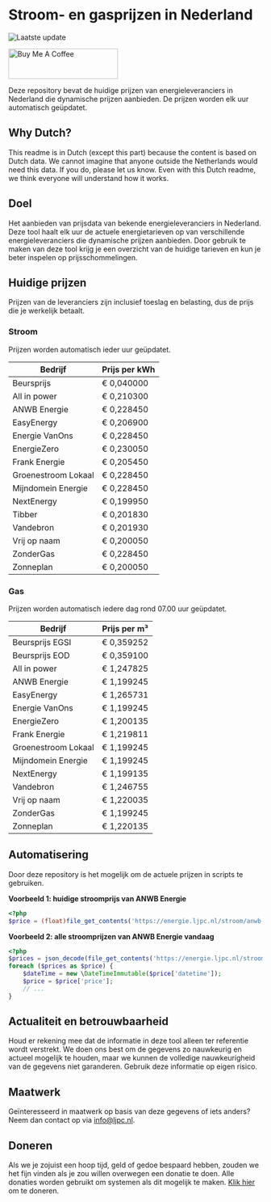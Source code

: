 # Stroom- en gasprijzen in Nederland

![Laatste update](https://img.shields.io/badge/laatste%20update-2024--09--11%2004%3A00%20CET-brightgreen)

<a href="https://www.buymeacoffee.com/Lars-" target="_blank"><img src="https://cdn.buymeacoffee.com/buttons/v2/default-orange.png" alt="Buy Me A Coffee" height="60" style="height: 60px !important;width: 217px !important;" ></a>

Deze repository bevat de huidige prijzen van energieleveranciers in Nederland die dynamische prijzen aanbieden. De prijzen worden elk uur automatisch geüpdatet.

## Why Dutch?

This readme is in Dutch (except this part) because the content is based on Dutch data. We cannot imagine that anyone outside the Netherlands would need this data. If you do, please let us know. Even with this Dutch readme, we think
everyone will understand how it works.

## Doel

Het aanbieden van prijsdata van bekende energieleveranciers in Nederland. Deze tool haalt elk uur de actuele energietarieven op van verschillende energieleveranciers die dynamische prijzen aanbieden. Door gebruik te maken van deze tool
krijg je een overzicht van de huidige tarieven en kun je beter inspelen op prijsschommelingen.

## Huidige prijzen

Prijzen van de leveranciers zijn inclusief toeslag en belasting, dus de prijs die je werkelijk betaalt.

### Stroom

Prijzen worden automatisch ieder uur geüpdatet.

 Bedrijf | Prijs per kWh 
---------|---------------
Beursprijs | € 0,040000
All in power | € 0,210300
ANWB Energie | € 0,228450
EasyEnergy | € 0,206900
Energie VanOns | € 0,228450
EnergieZero | € 0,230050
Frank Energie | € 0,205450
Groenestroom Lokaal | € 0,228450
Mijndomein Energie | € 0,228450
NextEnergy | € 0,199950
Tibber | € 0,201830
Vandebron | € 0,201930
Vrij op naam | € 0,200050
ZonderGas | € 0,228450
Zonneplan | € 0,200050


### Gas

Prijzen worden automatisch iedere dag rond 07.00 uur geüpdatet.

 Bedrijf | Prijs per m³ 
---------|--------------
Beursprijs EGSI | € 0,359252
Beursprijs EOD | € 0,359100
All in power | € 1,247825
ANWB Energie | € 1,199245
EasyEnergy | € 1,265731
Energie VanOns | € 1,199245
EnergieZero | € 1,200135
Frank Energie | € 1,219811
Groenestroom Lokaal | € 1,199245
Mijndomein Energie | € 1,199245
NextEnergy | € 1,199135
Vandebron | € 1,246755
Vrij op naam | € 1,220035
ZonderGas | € 1,199245
Zonneplan | € 1,220135


## Automatisering

Door deze repository is het mogelijk om de actuele prijzen in scripts te gebruiken.

**Voorbeeld 1: huidige stroomprijs van ANWB Energie**

```php
<?php
$price = (float)file_get_contents('https://energie.ljpc.nl/stroom/anwb-energie-nu.txt');

```

**Voorbeeld 2: alle stroomprijzen van ANWB Energie vandaag**

```php
<?php
$prices = json_decode(file_get_contents('https://energie.ljpc.nl/stroom/all-in-power-vandaag.json'),true);
foreach ($prices as $price) {
    $dateTime = new \DateTimeImmutable($price['datetime']);
    $price = $price['price'];
    // ...
}
```

## Actualiteit en betrouwbaarheid

Houd er rekening mee dat de informatie in deze tool alleen ter referentie wordt verstrekt. We doen ons best om de gegevens zo nauwkeurig en actueel mogelijk te houden, maar we kunnen de volledige nauwkeurigheid van de gegevens niet
garanderen. Gebruik deze informatie op eigen risico.

## Maatwerk

Geïnteresseerd in maatwerk op basis van deze gegevens of iets anders? Neem dan contact op
via [info@ljpc.nl](mailto:info@ljpc.nl?subject=Energie%20prijzen).

## Doneren

Als we je zojuist een hoop tijd, geld of gedoe bespaard hebben, zouden we het fijn vinden als je zou willen overwegen een
donatie te doen. Alle donaties worden gebruikt om systemen als dit mogelijk te
maken. [Klik hier](https://www.buymeacoffee.com/Lars-) om te doneren.
